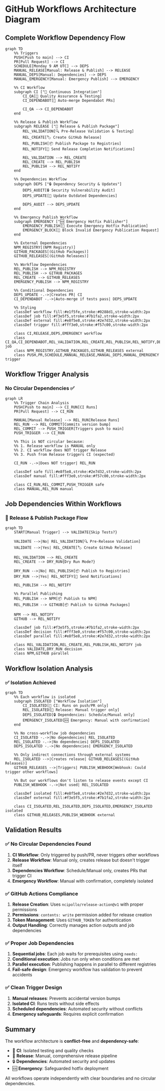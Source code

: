 # GitHub Workflows Architecture Diagram

## Complete Workflow Dependency Flow

```mermaid
graph TD
    %% Triggers
    PUSH[Push to main] --> CI
    PR[Pull Request] --> CI
    SCHEDULE[Monday 9 AM UTC] --> DEPS
    MANUAL_RELEASE[Manual: Release & Publish] --> RELEASE
    MANUAL_DEPS[Manual: Dependencies] --> DEPS
    MANUAL_EMERGENCY[Manual: Emergency Publish] --> EMERGENCY
    
    %% CI Workflow
    subgraph CI ["🔄 Continuous Integration"]
        CI_QA[🧪 Quality Assurance & Testing]
        CI_DEPENDABOT[🤖 Auto-merge Dependabot PRs]
        
        CI_QA --> CI_DEPENDABOT
    end
    
    %% Release & Publish Workflow
    subgraph RELEASE ["🚀 Release & Publish Package"]
        REL_VALIDATION[🔍 Pre-Release Validation & Testing]
        REL_CREATE[🏷️ Create GitHub Release]
        REL_PUBLISH[📦 Publish Package to Registries]
        REL_NOTIFY[📣 Send Release Completion Notifications]
        
        REL_VALIDATION --> REL_CREATE
        REL_CREATE --> REL_PUBLISH
        REL_PUBLISH --> REL_NOTIFY
    end
    
    %% Dependencies Workflow
    subgraph DEPS ["🔒 Dependency Security & Updates"]
        DEPS_AUDIT[🔒 Security Vulnerability Audit]
        DEPS_UPDATE[🔄 Update Outdated Dependencies]
        
        DEPS_AUDIT --> DEPS_UPDATE
    end
    
    %% Emergency Publish Workflow
    subgraph EMERGENCY ["🆘 Emergency Hotfix Publisher"]
        EMERGENCY_PUBLISH[🚨 Execute Emergency Hotfix Publication]
        EMERGENCY_BLOCK[🚫 Block Invalid Emergency Publication Request]
    end
    
    %% External Dependencies
    NPM_REGISTRY[(NPM Registry)]
    GITHUB_PACKAGES[(GitHub Packages)]
    GITHUB_RELEASES[(GitHub Releases)]
    
    %% Workflow Dependencies
    REL_PUBLISH --> NPM_REGISTRY
    REL_PUBLISH --> GITHUB_PACKAGES
    REL_CREATE --> GITHUB_RELEASES
    EMERGENCY_PUBLISH --> NPM_REGISTRY
    
    %% Conditional Dependencies
    DEPS_UPDATE -.->|Creates PR| CI
    CI_DEPENDABOT -.->|Auto-merge if tests pass| DEPS_UPDATE
    
    %% Styling
    classDef workflow fill:#e1f5fe,stroke:#0288d1,stroke-width:2px
    classDef job fill:#f3e5f5,stroke:#7b1fa2,stroke-width:2px
    classDef external fill:#e8f5e8,stroke:#2e7d32,stroke-width:2px
    classDef trigger fill:#fff3e0,stroke:#f57c00,stroke-width:2px
    
    class CI,RELEASE,DEPS,EMERGENCY workflow
    class CI_QA,CI_DEPENDABOT,REL_VALIDATION,REL_CREATE,REL_PUBLISH,REL_NOTIFY,DEPS_AUDIT,DEPS_UPDATE,EMERGENCY_PUBLISH,EMERGENCY_BLOCK job
    class NPM_REGISTRY,GITHUB_PACKAGES,GITHUB_RELEASES external
    class PUSH,PR,SCHEDULE,MANUAL_RELEASE,MANUAL_DEPS,MANUAL_EMERGENCY trigger
```

## Workflow Trigger Analysis

### No Circular Dependencies ✅

```mermaid
graph LR
    %% Trigger Chain Analysis
    PUSH[Push to main] --> CI_RUN[CI Runs]
    PR[Pull Request] --> CI_RUN
    
    MANUAL[Manual Release] --> REL_RUN[Release Runs]
    REL_RUN --> REL_COMMIT[Commits version bump]
    REL_COMMIT --> PUSH_TRIGGER[Triggers push to main]
    PUSH_TRIGGER --> CI_RUN
    
    %% This is NOT circular because:
    %% 1. Release workflow is MANUAL only
    %% 2. CI workflow does NOT trigger Release
    %% 3. Push from Release triggers CI (expected)
    
    CI_RUN -.->|Does NOT trigger| REL_RUN
    
    classDef safe fill:#e8f5e8,stroke:#2e7d32,stroke-width:2px
    classDef manual fill:#fff3e0,stroke:#f57c00,stroke-width:2px
    
    class CI_RUN,REL_COMMIT,PUSH_TRIGGER safe
    class MANUAL,REL_RUN manual
```

## Job Dependencies Within Workflows

### 🚀 Release & Publish Package Flow

```mermaid
graph TD
    START[Manual Trigger] --> VALIDATE{Skip Tests?}
    
    VALIDATE -->|No| REL_VALIDATION[🔍 Pre-Release Validation]
    VALIDATE -->|Yes| REL_CREATE[🏷️ Create GitHub Release]
    
    REL_VALIDATION --> REL_CREATE
    REL_CREATE --> DRY_RUN{Dry Run Mode?}
    
    DRY_RUN -->|No| REL_PUBLISH[📦 Publish to Registries]
    DRY_RUN -->|Yes| REL_NOTIFY[📣 Send Notifications]
    
    REL_PUBLISH --> REL_NOTIFY
    
    %% Parallel Publishing
    REL_PUBLISH --> NPM[📦 Publish to NPM]
    REL_PUBLISH --> GITHUB[📦 Publish to GitHub Packages]
    
    NPM --> REL_NOTIFY
    GITHUB --> REL_NOTIFY
    
    classDef job fill:#f3e5f5,stroke:#7b1fa2,stroke-width:2px
    classDef decision fill:#fff3e0,stroke:#f57c00,stroke-width:2px
    classDef parallel fill:#e8f5e8,stroke:#2e7d32,stroke-width:2px
    
    class REL_VALIDATION,REL_CREATE,REL_PUBLISH,REL_NOTIFY job
    class VALIDATE,DRY_RUN decision
    class NPM,GITHUB parallel
```

## Workflow Isolation Analysis

### ✅ Isolation Achieved

```mermaid
graph TD
    %% Each workflow is isolated
    subgraph ISOLATED ["Workflow Isolation"]
        CI_ISOLATED[🔄 CI: Runs on push/PR only]
        REL_ISOLATED[🚀 Release: Manual trigger only]
        DEPS_ISOLATED[🔒 Dependencies: Schedule/Manual only]
        EMERGENCY_ISOLATED[🆘 Emergency: Manual with confirmation]
    end
    
    %% No cross-workflow job dependencies
    CI_ISOLATED -.->|No dependencies| REL_ISOLATED
    REL_ISOLATED -.->|No dependencies| DEPS_ISOLATED
    DEPS_ISOLATED -.->|No dependencies| EMERGENCY_ISOLATED
    
    %% Only indirect connections through external systems
    REL_ISOLATED -->|Creates release| GITHUB_RELEASES[(GitHub Releases)]
    GITHUB_RELEASES -->|Triggers| PUBLISH_WEBHOOK[Webhook: Could trigger other workflows]
    
    %% But our workflows don't listen to release events except CI
    PUBLISH_WEBHOOK -.->|Not used| REL_ISOLATED
    
    classDef isolated fill:#e8f5e8,stroke:#2e7d32,stroke-width:2px
    classDef external fill:#f3e5f5,stroke:#7b1fa2,stroke-width:2px
    
    class CI_ISOLATED,REL_ISOLATED,DEPS_ISOLATED,EMERGENCY_ISOLATED isolated
    class GITHUB_RELEASES,PUBLISH_WEBHOOK external
```

## Validation Results

### ✅ No Circular Dependencies Found

1. **CI Workflow**: Only triggered by push/PR, never triggers other workflows
2. **Release Workflow**: Manual only, creates release but doesn't trigger itself
3. **Dependencies Workflow**: Schedule/Manual only, creates PRs that trigger CI
4. **Emergency Workflow**: Manual with confirmation, completely isolated

### ✅ GitHub Actions Compliance

1. **Release Creation**: Uses `ncipollo/release-action@v1` with proper permissions
2. **Permissions**: `contents: write` permission added for release creation
3. **Token Management**: Uses `GITHUB_TOKEN` for authentication
4. **Output Handling**: Correctly manages action outputs and job dependencies

### ✅ Proper Job Dependencies

1. **Sequential jobs**: Each job waits for prerequisites using `needs:`
2. **Conditional execution**: Jobs run only when conditions are met
3. **Parallel execution**: Publishing happens in parallel to different registries
4. **Fail-safe design**: Emergency workflow has validation to prevent accidents

### ✅ Clean Trigger Design

1. **Manual releases**: Prevents accidental version bumps
2. **Isolated CI**: Runs tests without side effects
3. **Scheduled dependencies**: Automated security without conflicts
4. **Emergency safeguards**: Requires explicit confirmation

## Summary

The workflow architecture is **conflict-free** and **dependency-safe**:

- 🔄 **CI**: Isolated testing and quality checks
- 🚀 **Release**: Manual, comprehensive release pipeline
- 🔒 **Dependencies**: Automated security and updates  
- 🆘 **Emergency**: Safeguarded hotfix deployment

All workflows operate independently with clear boundaries and no circular dependencies.